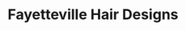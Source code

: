 ---
title: "Fayetteville Hair Designs"
url: /fayetteville/fayetteville-hair-designs/
shop: Friseur
---